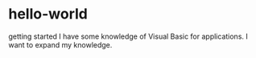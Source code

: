 # hello-world
getting started
I have some knowledge of Visual Basic for applications. 
I want to expand my knowledge.
